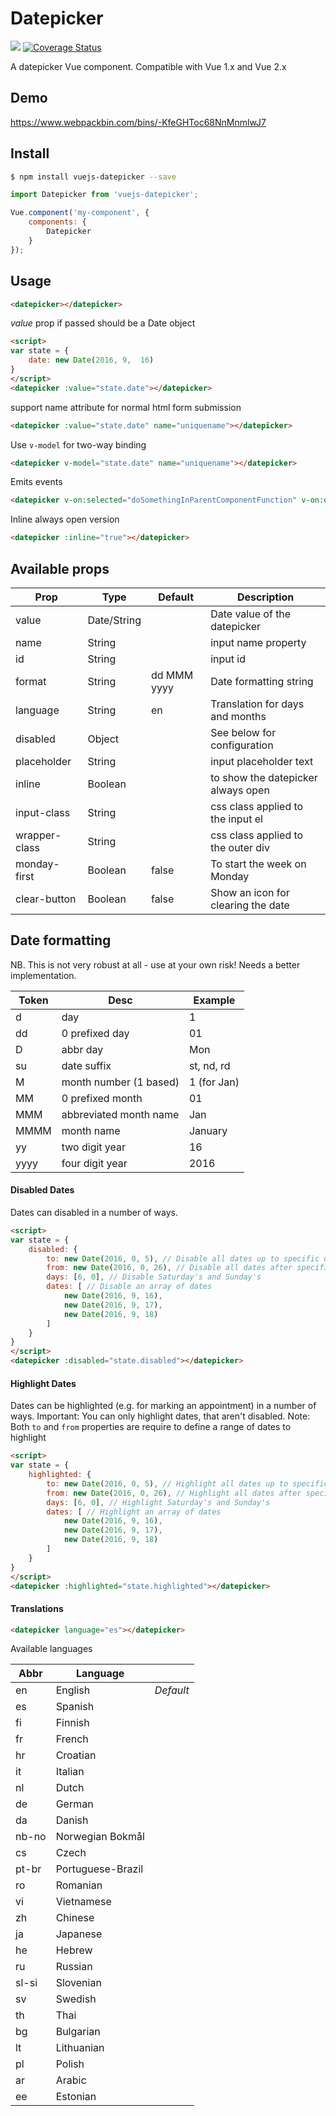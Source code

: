 # Datepicker

![](https://travis-ci.org/charliekassel/vuejs-datepicker.svg?branch=master) [![Coverage Status](https://coveralls.io/repos/github/charliekassel/vuejs-datepicker/badge.svg?branch=master)](https://coveralls.io/github/charliekassel/vuejs-datepicker?branch=master)

A datepicker Vue component. Compatible with Vue 1.x and Vue 2.x

## Demo

https://www.webpackbin.com/bins/-KfeGHToc68NnMnmlwJ7

## Install

``` bash
$ npm install vuejs-datepicker --save
```
``` javascript
import Datepicker from 'vuejs-datepicker';

Vue.component('my-component', {
    components: {
        Datepicker
    }
});
```


## Usage

``` html
<datepicker></datepicker>
```

*value* prop if passed should be a Date object

``` html
<script>
var state = {
    date: new Date(2016, 9,  16)
}
</script>
<datepicker :value="state.date"></datepicker>
```
support name attribute for normal html form submission
``` html
<datepicker :value="state.date" name="uniquename"></datepicker>
```
Use `v-model` for two-way binding
``` html
<datepicker v-model="state.date" name="uniquename"></datepicker>
```
Emits events
``` html
<datepicker v-on:selected="doSomethingInParentComponentFunction" v-on:opened="datepickerOpenedFunction">
```
Inline always open version
``` html
<datepicker :inline="true"></datepicker>
```
## Available props

| Prop          | Type         | Default     | Description                         |
|---------------|--------------|-------------|-------------------------------------|
| value         | Date/String  |             | Date value of the datepicker        |
| name          | String       |             | input name property                 |
| id            | String       |             | input id                            |
| format        | String       | dd MMM yyyy | Date formatting string              |
| language      | String       | en          | Translation for days and months     |
| disabled      | Object       |             | See below for configuration         |
| placeholder   | String       |             | input placeholder text              |
| inline        | Boolean      |             | to show the datepicker always open  |
| input-class   | String       |             | css class applied to the input el   |
| wrapper-class | String       |             | css class applied to the outer div  |
| monday-first  | Boolean      | false       | To start the week on Monday         |
| clear-button   | Boolean     | false       | Show an icon for clearing the date |

## Date formatting

NB. This is not very robust at all - use at your own risk! Needs a better implementation.

| Token | Desc                   | Example     |
|-------|------------------------|-------------|
| d     | day                    | 1           |
| dd    | 0 prefixed day         | 01          |
| D     | abbr day               | Mon         |
| su    | date suffix            | st, nd, rd  |
| M     | month number (1 based) | 1 (for Jan) |
| MM    | 0 prefixed month       | 01          |
| MMM   | abbreviated month name | Jan         |
| MMMM  | month name             | January     |
| yy    | two digit year         | 16          |
| yyyy  | four digit year        | 2016        |


#### Disabled Dates
Dates can disabled in a number of ways.

``` html
<script>
var state = {
    disabled: {
        to: new Date(2016, 0, 5), // Disable all dates up to specific date
        from: new Date(2016, 0, 26), // Disable all dates after specific date
        days: [6, 0], // Disable Saturday's and Sunday's
        dates: [ // Disable an array of dates
            new Date(2016, 9, 16),
            new Date(2016, 9, 17),
            new Date(2016, 9, 18)
        ]
    }
}
</script>
<datepicker :disabled="state.disabled"></datepicker>
```

#### Highlight Dates
Dates can be highlighted (e.g. for marking an appointment) in a number of ways. Important: You can only highlight dates, that aren't disabled.
Note: Both `to` and `from` properties are require to define a range of dates to highlight

``` html
<script>
var state = {
    highlighted: {
        to: new Date(2016, 0, 5), // Highlight all dates up to specific date
        from: new Date(2016, 0, 26), // Highlight all dates after specific date
        days: [6, 0], // Highlight Saturday's and Sunday's
        dates: [ // Highlight an array of dates
            new Date(2016, 9, 16),
            new Date(2016, 9, 17),
            new Date(2016, 9, 18)
        ]
    }
}
</script>
<datepicker :highlighted="state.highlighted"></datepicker>
```


#### Translations

``` html
<datepicker language="es"></datepicker>
```
Available languages

| Abbr        | Language         |          |
| ----------- |------------------|----------|
| en          | English          | *Default*|
| es          | Spanish          |          |
| fi          | Finnish          |          |
| fr          | French           |          |
| hr          | Croatian         |          |
| it          | Italian          |          |
| nl          | Dutch            |          |
| de          | German           |          |
| da          | Danish           |          |
| nb-no       | Norwegian Bokmål |          |
| cs          | Czech            |          |
| pt-br       | Portuguese-Brazil|          |
| ro          | Romanian         |          |
| vi          | Vietnamese       |          |
| zh          | Chinese          |          |
| ja          | Japanese         |          |
| he          | Hebrew           |          |
| ru          | Russian          |          |
| sl-si       | Slovenian        |          |
| sv          | Swedish          |          |
| th          | Thai             |          |
| bg          | Bulgarian        |          |
| lt          | Lithuanian       |          |
| pl          | Polish           |          |
| ar          | Arabic           |          |
| ee          | Estonian         |          |
